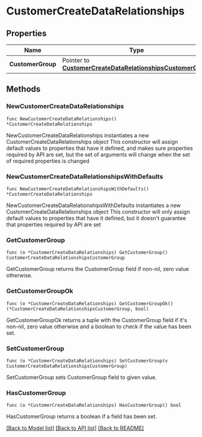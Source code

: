 # CustomerCreateDataRelationships

## Properties

Name | Type | Description | Notes
------------ | ------------- | ------------- | -------------
**CustomerGroup** | Pointer to [**CustomerCreateDataRelationshipsCustomerGroup**](CustomerCreateDataRelationshipsCustomerGroup.md) |  | [optional] 

## Methods

### NewCustomerCreateDataRelationships

`func NewCustomerCreateDataRelationships() *CustomerCreateDataRelationships`

NewCustomerCreateDataRelationships instantiates a new CustomerCreateDataRelationships object
This constructor will assign default values to properties that have it defined,
and makes sure properties required by API are set, but the set of arguments
will change when the set of required properties is changed

### NewCustomerCreateDataRelationshipsWithDefaults

`func NewCustomerCreateDataRelationshipsWithDefaults() *CustomerCreateDataRelationships`

NewCustomerCreateDataRelationshipsWithDefaults instantiates a new CustomerCreateDataRelationships object
This constructor will only assign default values to properties that have it defined,
but it doesn't guarantee that properties required by API are set

### GetCustomerGroup

`func (o *CustomerCreateDataRelationships) GetCustomerGroup() CustomerCreateDataRelationshipsCustomerGroup`

GetCustomerGroup returns the CustomerGroup field if non-nil, zero value otherwise.

### GetCustomerGroupOk

`func (o *CustomerCreateDataRelationships) GetCustomerGroupOk() (*CustomerCreateDataRelationshipsCustomerGroup, bool)`

GetCustomerGroupOk returns a tuple with the CustomerGroup field if it's non-nil, zero value otherwise
and a boolean to check if the value has been set.

### SetCustomerGroup

`func (o *CustomerCreateDataRelationships) SetCustomerGroup(v CustomerCreateDataRelationshipsCustomerGroup)`

SetCustomerGroup sets CustomerGroup field to given value.

### HasCustomerGroup

`func (o *CustomerCreateDataRelationships) HasCustomerGroup() bool`

HasCustomerGroup returns a boolean if a field has been set.


[[Back to Model list]](../README.md#documentation-for-models) [[Back to API list]](../README.md#documentation-for-api-endpoints) [[Back to README]](../README.md)



